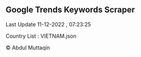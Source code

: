 

## Google Trends Keywords Scraper 
 
Last Update 11-12-2022 , 07:23:25

Country List :
VIETNAM.json



© Abdul Muttaqin 
